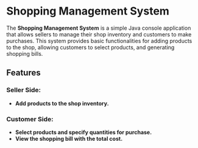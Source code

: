 # Shopping Management System

The **Shopping Management System** is a simple Java console application that allows sellers to manage their shop inventory and customers to make purchases. This system provides basic functionalities for adding products to the shop, allowing customers to select products, and generating shopping bills.

## Features

### Seller Side:

- **Add products to the shop inventory.**

### Customer Side:

- **Select products and specify quantities for purchase.**
- **View the shopping bill with the total cost.**




